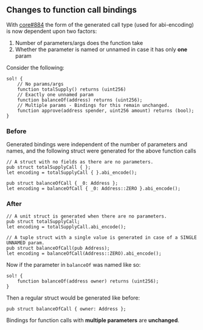 ## Changes to function call bindings

With [core#884](https://github.com/alloy-rs/core/pull/884) the form of the generated call type (used for abi-encoding) is now dependent upon two factors:

1. Number of parameters/args does the function take
2. Whether the parameter is named or unnamed in case it has only **one** param

Consider the following:

```rust,ignore
sol! {
    // No params/args
    function totalSupply() returns (uint256)
    // Exactly one unnamed param
    function balanceOf(address) returns (uint256);
    // Multiple params - Bindings for this remain unchanged.
    function approve(address spender, uint256 amount) returns (bool);
}
```

### Before

Generated bindings were independent of the number of parameters and names, and the following struct were generated for the above function calls

```rust,ignore
// A struct with no fields as there are no parameters.
pub struct totalSupplyCall { };
let encoding = totalSupplyCall { }.abi_encode();

pub struct balanceOfCall { _0: Address };
let encoding = balanceOfCall { _0: Address::ZERO }.abi_encode();
```

### After

```rust,ignore
// A unit struct is generated when there are no parameters.
pub struct totalSupplyCall;
let encoding = totalSupplyCall.abi_encode();

// A tuple struct with a single value is generated in case of a SINGLE UNNAMED param.
pub struct balanceOfCall(pub Address);
let encoding = balanceOfCall(Address::ZERO).abi_encode();
```

Now if the parameter in `balanceOf` was named like so:

```rust,ignore
sol! {
    function balanceOf(address owner) returns (uint256);
}
```

Then a regular struct would be generated like before:

```rust, ignore
pub struct balanceOfCall { owner: Address };
```

Bindings for function calls with **multiple parameters** are **unchanged**.
